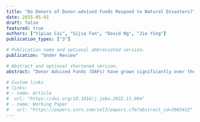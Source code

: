 ```yaml
---
title: "Do Donors of Donor-advised Funds Respond to Natural Disasters?"
date: 2025-05-01
draft: false
featured: true
authors: ["Yipiao Cai", "Sijia Fan", "David Ng", "Jie Ying"]
publication_types: ["3"]

# Publication name and optional abbreviated version.
publication: "Under Review"

# Abstract and optional shortened version.
abstract: "Donor Advised Funds (DAFs) have grown significantly over the past decade as a popular tool for charitable giving. Despite their popularity, concerns remain about their efficiency in meeting charitable goals, especially during times of increased need. These concerns stem from the government subsidizing the tax treatment of DAFs, which provides donors with favorable tax deductions. Using data from Form 990 e-filings, this study examines how DAFs respond to natural disasters, which typically encourage charitable donations. We find that contributions to DAFs rise significantly during years with frequent natural disasters compared to other nonprofits. However, DAFs do not proportionally increase their grant payouts following these events. This trend persists even when comparing DAFs to private foundations and focusing on local disasters.  Although total grants remain limited, DAF donors show increased engagement in reallocating funds to health- and food-related organizations and nonprofits with greater media coverage after disasters. This selective distribution pattern indicates that while DAF donors respond to disasters, they are hesitant to significantly increase total grant payouts, possibly due to factors like mental accounting."

# Custom links
# links:
# - name: Article
#  url: "https://doi.org/10.1016/j.jebo.2022.11.004"
# - name: Working Paper
#   url: "https://papers.ssrn.com/sol3/papers.cfm?abstract_id=3903412"
---
```

